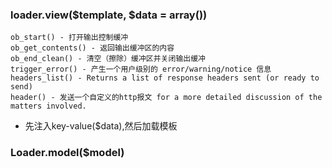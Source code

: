 ### loader.view($template, $data = array())

    ob_start() - 打开输出控制缓冲
    ob_get_contents() - 返回输出缓冲区的内容
    ob_end_clean() - 清空（擦除）缓冲区并关闭输出缓冲
    trigger_error() - 产生一个用户级别的 error/warning/notice 信息
    headers_list() - Returns a list of response headers sent (or ready to send)
    header() - 发送一个自定义的http报文 for a more detailed discussion of the matters involved.

* 先注入key-value($data),然后加载模板


### Loader.model($model)





